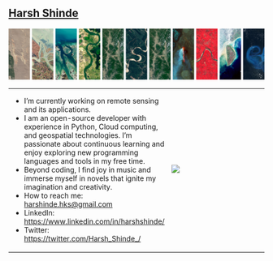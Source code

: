 ## [Harsh Shinde](http://harshshinde.me/)

![Harsh Shinde](H.png)

<table>
<tr>
<td width="60%">
  
-  I’m currently working on remote sensing and its applications.
-  I am an open-source developer with experience in Python, Cloud computing, and geospatial technologies. I’m passionate about continuous learning and enjoy exploring new programming languages and tools in my free time.
-  Beyond coding, I find joy in music and immerse myself in novels that ignite my imagination and creativity.
-  How to reach me: harshinde.hks@gmail.com
-  LinkedIn: https://www.linkedin.com/in/harshshinde/
-  Twitter: https://twitter.com/Harsh_Shinde_/

</td>
<td width="40%">

<img src="https://wakatime.com/share/@Harshinde/b8648e6a-47d4-45bc-bf41-1b72e8696f1b.svg" width="350"/>

</td>
</tr>
</table>
